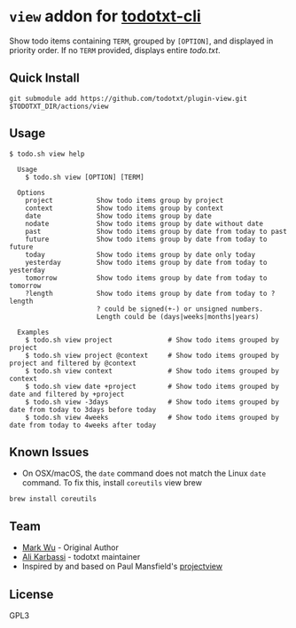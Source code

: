 # `view` addon for [todotxt-cli]

Show todo items containing `TERM`, grouped by `[OPTION]`, and displayed in priority order. If no `TERM` provided, displays entire _todo.txt_.

## Quick Install
```
git submodule add https://github.com/todotxt/plugin-view.git $TODOTXT_DIR/actions/view
```

## Usage
```
$ todo.sh view help

  Usage
    $ todo.sh view [OPTION] [TERM]

  Options
    project           Show todo items group by project
    context           Show todo items group by context
    date              Show todo items group by date
    nodate            Show todo items group by date without date
    past              Show todo items group by date from today to past
    future            Show todo items group by date from today to future
    today             Show todo items group by date only today
    yesterday         Show todo items group by date from today to yesterday
    tomorrow          Show todo items group by date from today to tomorrow
    ?length           Show todo items group by date from today to ?length
                      ? could be signed(+-) or unsigned numbers.
                      Length could be (days|weeks|months|years)

  Examples
    $ todo.sh view project              # Show todo items grouped by project
    $ todo.sh view project @context     # Show todo items grouped by project and filtered by @context
    $ todo.sh view context              # Show todo items grouped by context
    $ todo.sh view date +project        # Show todo items grouped by date and filtered by +project
    $ todo.sh view -3days               # Show todo items grouped by date from today to 3days before today
    $ todo.sh view 4weeks               # Show todo items grouped by date from today to 4weeks after today
```

## Known Issues

- On OSX/macOS, the `date` command does not match the Linux `date` command. To fix this, install `coreutils` view brew
```
brew install coreutils
```

## Team
 - [Mark Wu](http://blog.markplace.net) - Original Author
 - [Ali Karbassi](https://karbassi.com) - todotxt maintainer
 - Inspired by and based on Paul Mansfield's [projectview](http://github.com/the1ts/todo.txt-plugins/)

## License
GPL3


[todotxt-cli]: https://github.com/todotxt/todotxt-cli
